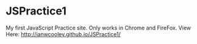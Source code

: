 JSPractice1
===========

My first JavaScript Practice site. Only works in Chrome and FireFox.
View Here: http://ianwcooley.github.io/JSPractice1/

